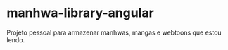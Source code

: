 # manhwa-library-angular
Projeto pessoal para armazenar manhwas, mangas e webtoons que estou lendo. 
